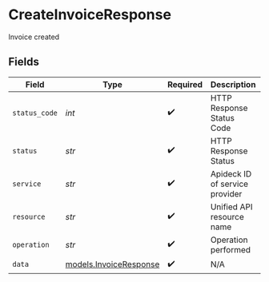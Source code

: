# CreateInvoiceResponse

Invoice created


## Fields

| Field                                                  | Type                                                   | Required                                               | Description                                            | Example                                                |
| ------------------------------------------------------ | ------------------------------------------------------ | ------------------------------------------------------ | ------------------------------------------------------ | ------------------------------------------------------ |
| `status_code`                                          | *int*                                                  | :heavy_check_mark:                                     | HTTP Response Status Code                              | 200                                                    |
| `status`                                               | *str*                                                  | :heavy_check_mark:                                     | HTTP Response Status                                   | OK                                                     |
| `service`                                              | *str*                                                  | :heavy_check_mark:                                     | Apideck ID of service provider                         | xero                                                   |
| `resource`                                             | *str*                                                  | :heavy_check_mark:                                     | Unified API resource name                              | invoices                                               |
| `operation`                                            | *str*                                                  | :heavy_check_mark:                                     | Operation performed                                    | add                                                    |
| `data`                                                 | [models.InvoiceResponse](../models/invoiceresponse.md) | :heavy_check_mark:                                     | N/A                                                    |                                                        |